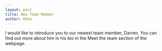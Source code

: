 ```yaml
---
layout: post
title: New Team Member
author: Mike
---
```


I would like to introduce you to our newest team member, Darren. You can find out more about him in his bio in the Meet the team section of the webpage.